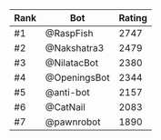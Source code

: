 Rank|Bot|Rating
---|---|---
#1|@RaspFish|2747
#2|@Nakshatra3|2479
#3|@NilatacBot|2380
#4|@OpeningsBot|2344
#5|@anti-bot|2157
#6|@CatNail|2083
#7|@pawnrobot|1890
